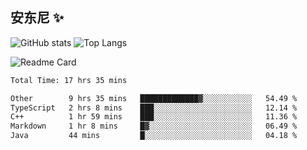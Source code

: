 
## 安东尼 ✨



![GitHub stats](https://cmx-github-readme-stats.vercel.app/api?username=NgxuAnGMH&show_icons=true&theme=darcula&hide_border=true&locale=cn&hide_title=true) ![Top Langs](https://cmx-github-readme-stats.vercel.app/api/top-langs/?username=NgxuAnGMH&show_icons=true&theme=darcula&hide_border=true&layout=compact) 

![Readme Card](https://cmx-github-readme-stats.vercel.app/api/pin/?username=NgxuAnGMH&repo=miniSpring&show_icons=true&theme=darcula&hide_border=true&hide_title=true) 





<!--START_SECTION:waka-->

```txt
Total Time: 17 hrs 35 mins

Other        9 hrs 35 mins   █████████████▓░░░░░░░░░░░   54.49 %
TypeScript   2 hrs 8 mins    ███░░░░░░░░░░░░░░░░░░░░░░   12.14 %
C++          1 hr 59 mins    ███░░░░░░░░░░░░░░░░░░░░░░   11.36 %
Markdown     1 hr 8 mins     █▓░░░░░░░░░░░░░░░░░░░░░░░   06.49 %
Java         44 mins         █░░░░░░░░░░░░░░░░░░░░░░░░   04.18 %
```

<!--END_SECTION:waka-->




<!--
**NgxuAnGMH/NgxuAnGMH** is a ✨ _special_ ✨ repository because its `README.md` (this file) appears on your GitHub profile.

Here are some ideas to get you started: 备用？那就先留着吧。。。

- 🔭 I’m currently working on ...
- 🌱 I’m currently learning ...
- 👯 I’m looking to collaborate on ...
- 🤔 I’m looking for help with ...
- 💬 Ask me about ...
- 📫 How to reach me: ...
- 😄 Pronouns: ...
- ⚡ Fun fact: ...
-->
